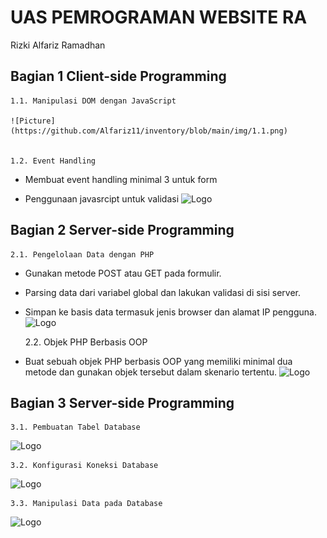 # UAS PEMROGRAMAN WEBSITE RA
Rizki Alfariz Ramadhan



## Bagian 1 Client-side Programming
    1.1. Manipulasi DOM dengan JavaScript

    ![Picture](https://github.com/Alfariz11/inventory/blob/main/img/1.1.png)


    1.2. Event Handling 

- Membuat event handling minimal 3 untuk form

- Penggunaan javasrcipt untuk validasi 
![Logo](https://dev-to-uploads.s3.amazonaws.com/uploads/articles/th5xamgrr6se0x5ro4g6.png)

## Bagian 2 Server-side Programming
    2.1. Pengelolaan Data dengan PHP

- Gunakan metode POST atau GET pada formulir.
- Parsing data dari variabel global dan lakukan validasi di sisi server.
- Simpan ke basis data termasuk jenis browser dan alamat IP pengguna.
![Logo](https://dev-to-uploads.s3.amazonaws.com/uploads/articles/th5xamgrr6se0x5ro4g6.png)

    2.2. Objek PHP Berbasis OOP

- Buat sebuah objek PHP berbasis OOP yang memiliki minimal dua metode dan gunakan objek tersebut dalam skenario tertentu.
![Logo](https://dev-to-uploads.s3.amazonaws.com/uploads/articles/th5xamgrr6se0x5ro4g6.png)

## Bagian 3 Server-side Programming
    3.1. Pembuatan Tabel Database
![Logo](https://dev-to-uploads.s3.amazonaws.com/uploads/articles/th5xamgrr6se0x5ro4g6.png)

    3.2. Konfigurasi Koneksi Database
![Logo](https://dev-to-uploads.s3.amazonaws.com/uploads/articles/th5xamgrr6se0x5ro4g6.png)

    3.3. Manipulasi Data pada Database
![Logo](https://dev-to-uploads.s3.amazonaws.com/uploads/articles/th5xamgrr6se0x5ro4g6.png)
